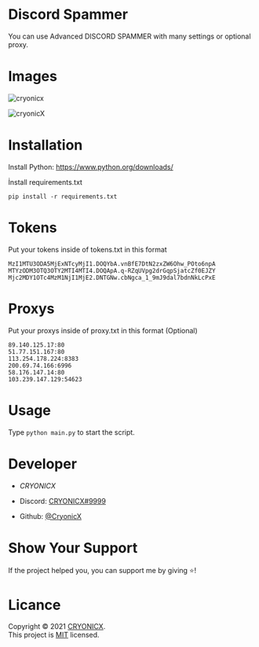 # Discord Spammer

You can use Advanced DISCORD SPAMMER with many settings or optional proxy.

# Images

![cryonicx](https://media.discordapp.net/attachments/862395500354600960/863492501993947136/unknown.png?width=972&height=480)

![cryonicX](https://media.discordapp.net/attachments/862395500354600960/863493986231386132/unknown.png?width=895&height=480)


# Installation

Install Python: https://www.python.org/downloads/

İnstall requirements.txt 
````
pip install -r requirements.txt
````

# Tokens

Put your tokens inside of tokens.txt in this format

```
MzI1MTU3ODA5MjExNTcyMjI1.DOQYbA.vnBfE7DtN2zxZW6Ohw_POto6npA
MTYzODM3OTQ3OTY2MTI4MTI4.DOQApA.q-RZqUVpg2drGqpSjatcZf0EJZY
Mjc2MDY1OTc4MzM1NjI1MjE2.DNTGNw.cbNgca_1_9mJ9dal7bdnNkLcPxE
```

# Proxys

Put your proxys inside of proxy.txt in this format (Optional)

```
89.140.125.17:80
51.77.151.167:80
113.254.178.224:8383
200.69.74.166:6996
58.176.147.14:80
103.239.147.129:54623
```


# Usage

Type ````python main.py```` to start the script.

# Developer

* *CRYONICX*

* Discord: [CRYONICX#9999](https://discord.com/users/788124670556766209)
* Github: [@CryonicX](https://github.com/CryonicsX)


# Show Your Support

If the project helped you, you can support me by giving ⭐️!

# Licance

Copyright © 2021 [CRYONICX](https://github.com/CryonicsX).<br />
This project is [MIT](https://github.com/CryonicsX/Discord-Spammer/blob/main/LICENSE) licensed.